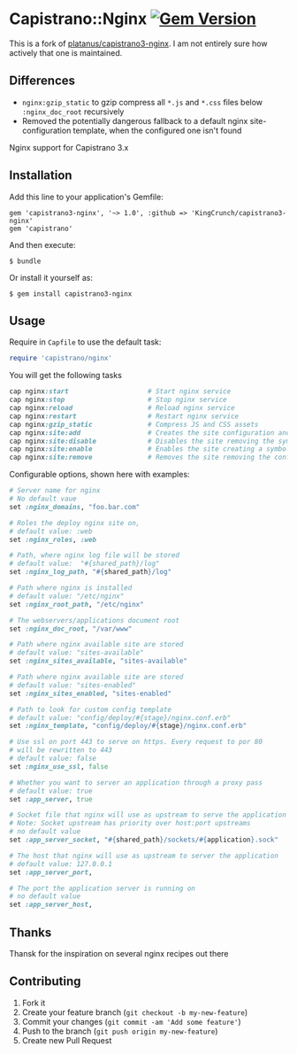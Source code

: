 # Capistrano::Nginx [![Gem Version](https://badge.fury.io/rb/capistrano3-nginx.png)](http://badge.fury.io/rb/capistrano3-nginx)

This is a fork of [platanus/capistrano3-nginx](https://github.com/platanus/capistrano3-nginx). I am not entirely sure
how actively that one is maintained.

Differences
-----------
- `nginx:gzip_static` to gzip compress all `*.js` and `*.css` files below `:nginx_doc_root` recursively
- Removed the potentially dangerous fallback to a default nginx site-configuration template, when the 
  configured one isn't found

Nginx support for Capistrano 3.x

## Installation

Add this line to your application's Gemfile:

    gem 'capistrano3-nginx', '~> 1.0', :github => 'KingCrunch/capistrano3-nginx'
    gem 'capistrano'

And then execute:

    $ bundle

Or install it yourself as:

    $ gem install capistrano3-nginx

## Usage

Require in `Capfile` to use the default task:

```ruby
require 'capistrano/nginx'
```

You will get the following tasks

```ruby
cap nginx:start                    # Start nginx service
cap nginx:stop                     # Stop nginx service
cap nginx:reload                   # Reload nginx service
cap nginx:restart                  # Restart nginx service
cap nginx:gzip_static              # Compress JS and CSS assets
cap nginx:site:add                 # Creates the site configuration and upload it to the available folder
cap nginx:site:disable             # Disables the site removing the symbolic link located in the enabled folder
cap nginx:site:enable              # Enables the site creating a symbolic link into the enabled folder
cap nginx:site:remove              # Removes the site removing the configuration file from the available folder
```

Configurable options, shown here with examples:

```ruby
# Server name for nginx
# No default vaue
set :nginx_domains, "foo.bar.com"

# Roles the deploy nginx site on,
# default value: :web
set :nginx_roles, :web

# Path, where nginx log file will be stored
# default value:  "#{shared_path}/log"
set :nginx_log_path, "#{shared_path}/log"

# Path where nginx is installed
# default value: "/etc/nginx"
set :nginx_root_path, "/etc/nginx"

# The webservers/applications document root
set :nginx_doc_root, "/var/www"

# Path where nginx available site are stored
# default value: "sites-available"
set :nginx_sites_available, "sites-available"

# Path where nginx available site are stored
# default value: "sites-enabled"
set :nginx_sites_enabled, "sites-enabled"

# Path to look for custom config template
# default value: "config/deploy/#{stage}/nginx.conf.erb"
set :nginx_template, "config/deploy/#{stage}/nginx.conf.erb"

# Use ssl on port 443 to serve on https. Every request to por 80
# will be rewritten to 443
# default value: false
set :nginx_use_ssl, false

# Whether you want to server an application through a proxy pass
# default value: true
set :app_server, true

# Socket file that nginx will use as upstream to serve the application
# Note: Socket upstream has priority over host:port upstreams
# no default value
set :app_server_socket, "#{shared_path}/sockets/#{application}.sock"

# The host that nginx will use as upstream to server the application
# default value: 127.0.0.1
set :app_server_port,

# The port the application server is running on
# no default value
set :app_server_host,
```

## Thanks
Thansk for the inspiration on several nginx recipes out there

## Contributing

1. Fork it
2. Create your feature branch (`git checkout -b my-new-feature`)
3. Commit your changes (`git commit -am 'Add some feature'`)
4. Push to the branch (`git push origin my-new-feature`)
5. Create new Pull Request
